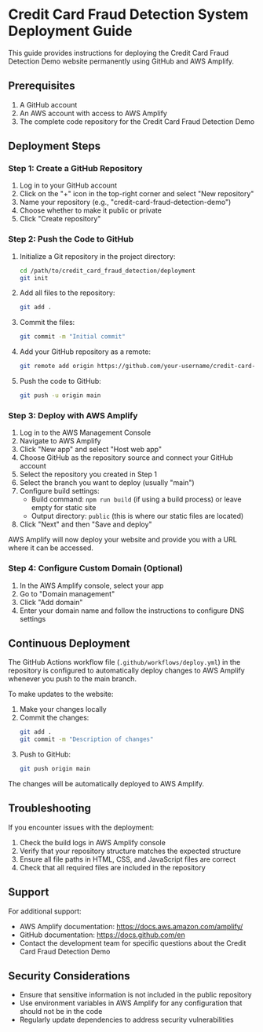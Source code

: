 # Credit Card Fraud Detection System Deployment Guide

This guide provides instructions for deploying the Credit Card Fraud Detection Demo website permanently using GitHub and AWS Amplify.

## Prerequisites

1. A GitHub account
2. An AWS account with access to AWS Amplify
3. The complete code repository for the Credit Card Fraud Detection Demo

## Deployment Steps

### Step 1: Create a GitHub Repository

1. Log in to your GitHub account
2. Click on the "+" icon in the top-right corner and select "New repository"
3. Name your repository (e.g., "credit-card-fraud-detection-demo")
4. Choose whether to make it public or private
5. Click "Create repository"

### Step 2: Push the Code to GitHub

1. Initialize a Git repository in the project directory:
   ```bash
   cd /path/to/credit_card_fraud_detection/deployment
   git init
   ```

2. Add all files to the repository:
   ```bash
   git add .
   ```

3. Commit the files:
   ```bash
   git commit -m "Initial commit"
   ```

4. Add your GitHub repository as a remote:
   ```bash
   git remote add origin https://github.com/your-username/credit-card-fraud-detection-demo.git
   ```

5. Push the code to GitHub:
   ```bash
   git push -u origin main
   ```

### Step 3: Deploy with AWS Amplify

1. Log in to the AWS Management Console
2. Navigate to AWS Amplify
3. Click "New app" and select "Host web app"
4. Choose GitHub as the repository source and connect your GitHub account
5. Select the repository you created in Step 1
6. Select the branch you want to deploy (usually "main")
7. Configure build settings:
   - Build command: `npm run build` (if using a build process) or leave empty for static site
   - Output directory: `public` (this is where our static files are located)
8. Click "Next" and then "Save and deploy"

AWS Amplify will now deploy your website and provide you with a URL where it can be accessed.

### Step 4: Configure Custom Domain (Optional)

1. In the AWS Amplify console, select your app
2. Go to "Domain management"
3. Click "Add domain"
4. Enter your domain name and follow the instructions to configure DNS settings

## Continuous Deployment

The GitHub Actions workflow file (`.github/workflows/deploy.yml`) in the repository is configured to automatically deploy changes to AWS Amplify whenever you push to the main branch.

To make updates to the website:

1. Make your changes locally
2. Commit the changes:
   ```bash
   git add .
   git commit -m "Description of changes"
   ```
3. Push to GitHub:
   ```bash
   git push origin main
   ```

The changes will be automatically deployed to AWS Amplify.

## Troubleshooting

If you encounter issues with the deployment:

1. Check the build logs in AWS Amplify console
2. Verify that your repository structure matches the expected structure
3. Ensure all file paths in HTML, CSS, and JavaScript files are correct
4. Check that all required files are included in the repository

## Support

For additional support:

- AWS Amplify documentation: https://docs.aws.amazon.com/amplify/
- GitHub documentation: https://docs.github.com/en
- Contact the development team for specific questions about the Credit Card Fraud Detection Demo

## Security Considerations

- Ensure that sensitive information is not included in the public repository
- Use environment variables in AWS Amplify for any configuration that should not be in the code
- Regularly update dependencies to address security vulnerabilities
